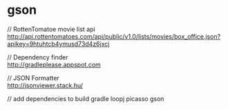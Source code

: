# gson



// RottenTomatoe movie list api<br>
http://api.rottentomatoes.com/api/public/v1.0/lists/movies/box_office.json?apikey=9htuhtcb4ymusd73d4z6jxcj

// Dependency finder<br>
http://gradleplease.appspot.com


// JSON Formatter<br>
http://jsonviewer.stack.hu/

// add dependencies to build gradle
loopj
picasso
gson
